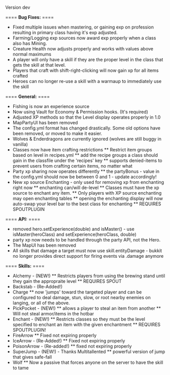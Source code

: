 Version dev

==== **Bug Fixes:** ====

* Fixed multiple issues when mastering, or gaining exp on profession resulting in primary class having it's exp adjusted.
* Farming/Logging exp sources now award exp properly when a class also has Mining.
* Creature Health now adjusts properly and works with values above normal maximums
* A player will only have a skill if they are the proper level in the class that gets the skill at that level.
* Players that craft with shift-right-clicking will now gain xp for all items crafted
* Heroes can no longer re-use a skill with a warmaup to immediately use the skill

==== **General:** ====

* Fishing is now an experience source
* Now using Vault for Economy & Permission hooks. (It's required)
* Adjusted XP methods so that the Level display operates properly in 1.0
* MapPartyUI has been removed
* The config.yml format has changed drastically. Some old options have been removed, or moved to make it easier.
* Wolves & Enderdragons are currently ignored (wolves are still buggy in vanilla)
* Classes now have item crafting restrictions
** Restrict item groups based on level in recipes.yml
** add the recipe groups a class should gain in the classfile under the 'recipes' key
** supports denied-items to prevent users from crafting certain items, no matter what
* Party xp sharing now operates differently
** the partyBonus - value in the config.yml should now be between 0 and 1 - update accordingly!
* New xp source Enchanting - only used for removing xp from enchanting right now
** enchanting can/will de-level
** Classes must have the xp source to enchant any item.
** Only players with XP source enchanting may open enchanting tables
** opening the enchanting display will now auto-swap your level bar to the best class for enchanting
** REQUIRES SPOUTPLUGIN

==== **API:** ====

* removed hero.setExperience(double) and isMaster() - use isMaster(heroClass) and setExperience(heroClass, double)
* party xp now needs to be handled through the party API, not the Hero.
* The MapUI has been removed
* All skills that damage a target must now use skill.entityDamage - bukkit no longer provides direct support for firing events via .damage anymore


==== **Skills:** ====

* Alchemy - (NEW!)
** Restricts players from using the brewing stand until they gain the appropraite level
** REQUIRES SPOUT
* Backstab - (Re-Added!)
* Charge 
** now 'jumps' toward the targeted player and can be configured to deal damage, stun, slow, or root nearby enemies on langing, or all of the above.
* PickPocket - (NEW!)
** allows a player to steal an item from another 
** Will not steal armor/items in the hotbar
* Enchant - (NEW!)
** Restricts classes so they must be the level specified to enchant an item with the given enchantment
** REQUIRES SPOUTPLUGIN!
* FireArrow
** Fixed not expiring properly
* IceArrow - (Re-Added!)
** Fixed not expiring properly
* PoisonArrow - (Re-added!)
** fixed not expiring properly
* SuperJump - (NEW!) - Thanks Multitallented
** powerful version of jump that gives safe-fall
* Wolf 
** Now a passive that forces anyone on the server to have the skill to tame